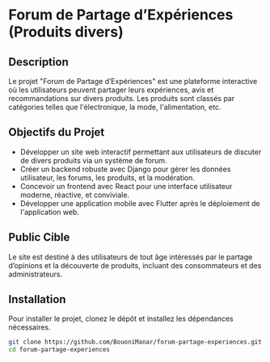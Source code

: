 # Forum de Partage d’Expériences (Produits divers)

## Description
Le projet "Forum de Partage d’Expériences" est une plateforme interactive où les utilisateurs peuvent partager leurs expériences, avis et recommandations sur divers produits. Les produits sont classés par catégories telles que l'électronique, la mode, l'alimentation, etc.

## Objectifs du Projet
- Développer un site web interactif permettant aux utilisateurs de discuter de divers produits via un système de forum.
- Créer un backend robuste avec Django pour gérer les données utilisateur, les forums, les produits, et la modération.
- Concevoir un frontend avec React pour une interface utilisateur moderne, réactive, et conviviale.
- Développer une application mobile avec Flutter après le déploiement de l'application web.

## Public Cible
Le site est destiné à des utilisateurs de tout âge intéressés par le partage d’opinions et la découverte de produits, incluant des consommateurs et des administrateurs.

## Installation
Pour installer le projet, clonez le dépôt et installez les dépendances nécessaires.

```bash
git clone https://github.com/BouoniManar/forum-partage-experiences.git
cd forum-partage-experiences
